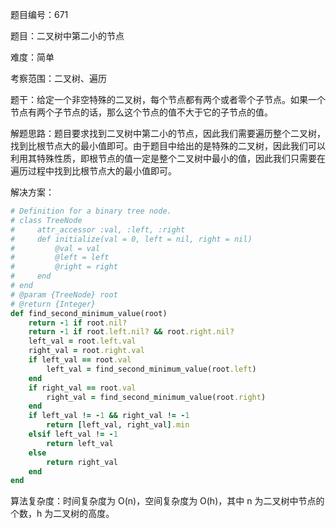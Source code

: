 题目编号：671

题目：二叉树中第二小的节点

难度：简单

考察范围：二叉树、遍历

题干：给定一个非空特殊的二叉树，每个节点都有两个或者零个子节点。如果一个节点有两个子节点的话，那么这个节点的值不大于它的子节点的值。 

解题思路：题目要求找到二叉树中第二小的节点，因此我们需要遍历整个二叉树，找到比根节点大的最小值即可。由于题目中给出的是特殊的二叉树，因此我们可以利用其特殊性质，即根节点的值一定是整个二叉树中最小的值，因此我们只需要在遍历过程中找到比根节点大的最小值即可。

解决方案：

```ruby
# Definition for a binary tree node.
# class TreeNode
#     attr_accessor :val, :left, :right
#     def initialize(val = 0, left = nil, right = nil)
#         @val = val
#         @left = left
#         @right = right
#     end
# end
# @param {TreeNode} root
# @return {Integer}
def find_second_minimum_value(root)
    return -1 if root.nil?
    return -1 if root.left.nil? && root.right.nil?
    left_val = root.left.val
    right_val = root.right.val
    if left_val == root.val
        left_val = find_second_minimum_value(root.left)
    end
    if right_val == root.val
        right_val = find_second_minimum_value(root.right)
    end
    if left_val != -1 && right_val != -1
        return [left_val, right_val].min
    elsif left_val != -1
        return left_val
    else
        return right_val
    end
end
```

算法复杂度：时间复杂度为 O(n)，空间复杂度为 O(h)，其中 n 为二叉树中节点的个数，h 为二叉树的高度。